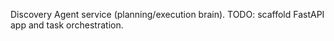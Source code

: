 Discovery Agent service (planning/execution brain). TODO: scaffold FastAPI app and task orchestration.

